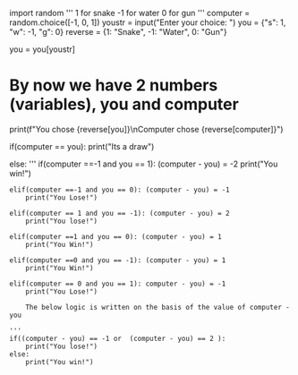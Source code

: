 import random
'''
1 for snake
-1 for water 
0 for gun
'''
computer = random.choice([-1, 0, 1])
youstr = input("Enter your choice: ")
you = {"s": 1, "w": -1, "g": 0}
reverse = {1: "Snake", -1: "Water", 0: "Gun"}

you = you[youstr]

# By now we have 2 numbers (variables), you and computer

print(f"You chose {reverse[you]}\nComputer chose {reverse[computer]}")

if(computer == you):
    print("Its a draw")

else:
    '''
     if(computer ==-1 and you == 1): (computer - you) = -2
        print("You win!")

    elif(computer ==-1 and you == 0): (computer - you) = -1
        print("You Lose!")

    elif(computer == 1 and you == -1): (computer - you) = 2
        print("You lose!")

    elif(computer ==1 and you == 0): (computer - you) = 1
        print("You Win!")

    elif(computer ==0 and you == -1): (computer - you) = 1
        print("You Win!")

    elif(computer == 0 and you == 1): computer - you) = -1
        print("You Lose!") 

        The below logic is written on the basis of the value of computer - you
 
    '''
    if((computer - you) == -1 or  (computer - you) == 2 ):
        print("You lose!")
    else:
        print("You win!") 
